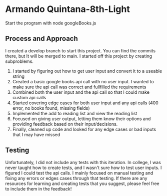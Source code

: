 # Armando Quintana-8th-Light

Start the program with node googleBooks.js

## Process and Approach 

I created a develop branch to start this project. You can find the commits there, but It will be merged to main. 
I started off this project by creating subproblems. 

1. I started by figuring out how to get user input and convert it to a useable string
2. Created a basic google books api call with no user input. I wanted to make sure the api call was correct and fullfilled the requirements 
3. Combined both the user input and the api call so that I could make custom api calls
4. Started covering edge cases for both user input and any api calls (400 error, no books found, missing fields)
5. Implemented the add to reading list and view the reading list 
6. Focused on giving user output, letting them know their options and providing feedback based on their input/decisions.
7. Finally, cleaned up code and looked for any edge cases or bad inputs that I may have missed

## Testing 

Unfortunately, I did not include any tests with this iteration. In college, I was never taught how to create tests, and I wasn't sure how to test user
inputs. I figured I could test the api calls. I mainly focused on manual testing and fixing any errors or edges cases through that testing. 
If there are any resources for learning and creating tests that you suggest, please feel free to include them in the feedback!

